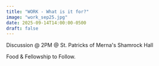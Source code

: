 ```yaml
---
title: "WORK - What is it for?"
image: "work_sep25.jpg"
date: 2025-09-14T14:00:00-0500
draft: false
---
```


Discussion @ 2PM @ St. Patricks of Merna's Shamrock Hall

Food & Fellowship to Follow.